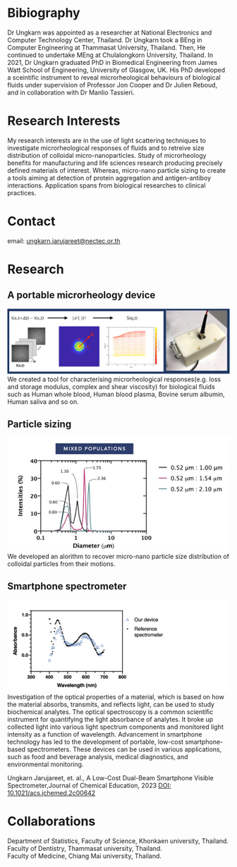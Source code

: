 # Bibiography

Dr Ungkarn was appointed as a researcher at National Electronics and Computer Technology Center, Thailand. Dr Ungkarn took a BEng in Computer Engineering at Thammasat University, Thailand. Then, He continued to undertake MEng at Chulalongkorn University, Thailand. In 2021, Dr Ungkarn graduated PhD in Biomedical Engineering from James Watt School of Engineering, University of Glasgow, UK. His PhD developed a sceintific instrument to reveal microrheological behaviours of biological fluids under supervision of Professor Jon Cooper and Dr Julien Reboud, and in collaboration with Dr Manlio Tassieri.


# Research Interests
My research interests are in the use of light scattering techniques to investigate microrheological responses of fluids and to retreive size distribution of colloidal micro-nanoparticles. Study of microrheology benefits for manufacturing and life sciences research producing precisely defined materials of interest. Whereas, micro-nano particle sizing to create a tools aiming at detection of protein aggregation and antigen-antiboy interactions. Application spans from biological researches to clinical practices.

# Contact
email: ungkarn.jarujareet@nectec.or.th

# Research
## A portable microrheology device
![Image](img/device1.jpg) <br/>
We created a tool for characterising microrheological responses(e.g. loss and storage modulus, complex and shear viscosity) for biological fluids such as Human whole blood, Human blood plasma, Bovine serum albumin, Human saliva and so on.


## Particle sizing
![Image](img/particle_sizing.jpg) <br/>
We developed an alorithm to recover micro-nano particle size distribution of colloidal particles from their motions.


## Smartphone spectrometer
![Image](img/spectro.png) <br/>
Investigation of the optical properties of a material, which is based on how the material absorbs, transmits, and reflects light, can be used to study biochemical analytes. The optical spectroscopy is a common scientific instrument for quantifying the light absorbance of analytes. It broke up collected light into various light spectrum components and monitored light intensity as a function of wavelength. 
Advancement in smartphone technology has led to the development of portable, low-cost smartphone-based spectrometers. These devices can be used in various applications, such as food and beverage analysis, medical diagnostics, and environmental monitoring.

Ungkarn Jarujareet, et. al., A Low-Cost Dual-Beam Smartphone Visible Spectrometer,Journal of Chemical Education, 2023 <a href="https://pubs.acs.org/doi/abs/10.1021/acs.jchemed.2c00642">DOI: 10.1021/acs.jchemed.2c00642</a>



# Collaborations
Department of Statistics, Faculty of Science, Khonkaen university, Thailand. <br/>
Faculty of Dentistry, Thammasat university, Thailand. <br/>
Faculty of Medicine, Chiang Mai university, Thailand. <br/>







